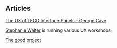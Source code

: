 ## Articles

[The UX of LEGO Interface Panels – George Cave](https://www.designedbycave.co.uk/2020/LEGO-Interface-UX/)

[Stephanie Walter](https://stephaniewalter.design/) is running various UX workshops;

[The good project](https://www.thegoodproject.org/)